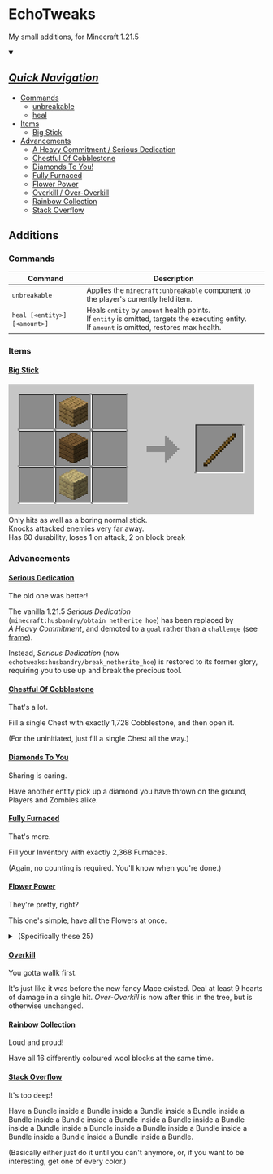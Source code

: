 # EchoTweaks

My small additions, for Minecraft 1.21.5

<details open>
<summary>

## <ins>*Quick Navigation*</ins>

</summary>

- [Commands](#commands)
	- [unbreakable](#unbk)
	- [heal](#heal)
- [Items](#items)
	- [Big Stick](#big-stick)
- [Advancements](#advancements)
	- [A Heavy Commitment / Serious Dedication](#serious-dedication)
	- [Chestful Of Cobblestone](#chestful-of-cobblestone)
	- [Diamonds To You!](#diamonds-to-you)
	- [Fully Furnaced](#fully-furnaced)
	- [Flower Power](#flower-power)
	- [Overkill / Over-Overkill](#overkill)
	- [Rainbow Collection](#rainbow-collection)
	- [Stack Overflow](#stack-overflow)

</details>

## Additions

### Commands

|Command|Description|
|-------|-----------|
|<a id="unbk"></a>`unbreakable`|Applies the `minecraft:unbreakable` component to the player's currently held item.|
|<a id="heal"></a>`heal [<entity>] [<amount>]`|Heals `entity` by `amount` health points.<br>If `entity` is omitted, targets the executing entity.<br>If `amount` is omitted, restores max health.|

### Items

#### <ins>Big Stick</ins>
![The Big Stick. It's like the normal stick, but Bigger!](readmeAssets/BigStickCraft.gif "echotweaks:big_stick")<br>
Only hits as well as a boring normal stick.<br>
Knocks attacked enemies very far away.<br>
Has 60 durability, loses 1 on attack, 2 on block break

### Advancements

#### <ins>Serious Dedication</ins>

The old one was better!

The vanilla 1.21.5 *Serious&nbsp;Dedication* (`minecraft:husbandry/obtain_netherite_hoe`) has been replaced by *A&nbsp;Heavy&nbsp;Commitment*, and demoted to a `goal` rather than a `challenge`  (see [frame](https://minecraft.wiki/w/Advancement_definition)).

Instead, *Serious&nbsp;Dedication* (now `echotweaks:husbandry/break_netherite_hoe`) is restored to its former glory, requiring you to use up and break the precious tool.

#### <ins>Chestful Of Cobblestone</ins>

That's a lot.

Fill a single Chest with exactly 1,728 Cobblestone, and then open it.

(For the uninitiated, just fill a single Chest all the way.)

#### <ins>Diamonds To You</ins>

Sharing is caring.

Have another entity pick up a diamond you have thrown on the ground, Players and Zombies alike.

#### <ins>Fully Furnaced</ins>

That's more.

Fill your Inventory with exactly 2,368 Furnaces.

(Again, no counting is required. You'll know when you're done.)

#### <ins>Flower Power</ins>

They're pretty, right?

This one's simple, have all the Flowers at once.

<details>
<summary>&nbsp;(Specifically these 25)</summary>

```
minecraft:allium
minecraft:azure_bluet
minecraft:blue_orchid
minecraft:cactus_flower
minecraft:cornflower
minecraft:dandelion
minecraft:closed_eyeblossom
minecraft:open_eyeblossom
minecraft:lilac
minecraft:lily_of_the_valley
minecraft:oxeye_daisy
minecraft:peony
minecraft:pink_petals
minecraft:pitcher_plant
minecraft:poppy
minecraft:rose_bush
minecraft:spore_blossom
minecraft:sunflower
minecraft:torchflower
minecraft:red_tulip
minecraft:orange_tulip
minecraft:pink_tulip
minecraft:white_tulip
minecraft:wildflowers
minecraft:wither_rose
```

(Yes I know there are more things with "flower" in them)<br>
(and more things in `#minecraft:flowers`)<br>
(these are the ones that I say count)<br>
(they have petals idk)<br>
(don't @ me)

</details>

#### <ins>Overkill</ins>

You gotta wallk first.

It's just like it was before the new fancy Mace existed. Deal at least 9 hearts of damage in a single hit. *Over-Overkill* is now after this in the tree, but is otherwise unchanged.

#### <ins>Rainbow Collection</ins>

Loud and proud!

Have all 16 differently coloured wool blocks at the same time.

#### <ins>Stack Overflow</ins>

It's too deep!

Have a Bundle inside a Bundle inside a Bundle inside a Bundle inside a Bundle inside a Bundle inside a Bundle inside a Bundle inside a Bundle inside a Bundle inside a Bundle inside a Bundle inside a Bundle inside a Bundle inside a Bundle inside a Bundle inside a Bundle.

(Basically either just do it until you can't anymore, or, if you want to be interesting, get one of every color.)
